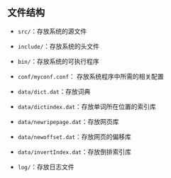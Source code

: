 ## 文件结构

- `src/`：存放系统的源文件

- `include/`：存放系统的头文件
- `bin/`：存放系统的可执行程序
- `conf/myconf.conf`： 存放系统程序中所需的相关配置
- `data/dict.dat`：存放词典
- `data/dictindex.dat`：存放单词所在位置的索引库
- `data/newripepage.dat`：存放网页库
- `data/newoffset.dat`：存放网页的偏移库
- `data/invertIndex.dat`：存放倒排索引库
- `log/`：存放日志文件

